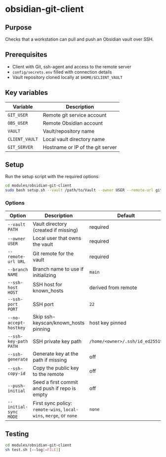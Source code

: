 # obsidian-git-client

## Purpose
Checks that a workstation can pull and push an Obsidian vault over SSH.

## Prerequisites
- Client with Git, ssh-agent and access to the remote server
- `config/secrets.env` filled with connection details
- Vault repository cloned locally at `$HOME/$CLIENT_VAULT`

## Key variables
| Variable | Description |
| --- | --- |
| `GIT_USER` | Remote git service account |
| `OBS_USER` | Remote Obsidian account |
| `VAULT` | Vault/repository name |
| `CLIENT_VAULT` | Local vault directory name |
| `GIT_SERVER` | Hostname or IP of the git server |

## Setup
Run the setup script with the required options:

```sh
cd modules/obsidian-git-client
sudo bash setup.sh --vault /path/to/Vault --owner USER --remote-url git@server:/path/to/vault.git [options]
```

### Options
| Option | Description | Default |
| --- | --- | --- |
| `--vault PATH` | Vault directory (created if missing) | required |
| `--owner USER` | Local user that owns the vault | required |
| `--remote-url URL` | Git remote for the vault | required |
| `--branch NAME` | Branch name to use if initializing | `main` |
| `--ssh-host HOST` | SSH host for known_hosts | derived from remote |
| `--ssh-port PORT` | SSH port | `22` |
| `--no-accept-hostkey` | Skip ssh-keyscan/known_hosts pinning | host key pinned |
| `--ssh-key-path PATH` | SSH private key path | `/home/<owner>/.ssh/id_ed25519` |
| `--ssh-generate` | Generate key at the path if missing | off |
| `--ssh-copy-id` | Copy the public key to the remote | off |
| `--push-initial` | Seed a first commit and push if repo is empty | off |
| `--initial-sync MODE` | First sync policy: `remote-wins`, `local-wins`, `merge`, or `none` | `none` |

## Testing
```sh
cd modules/obsidian-git-client
sh test.sh [--log[=FILE]]
```
